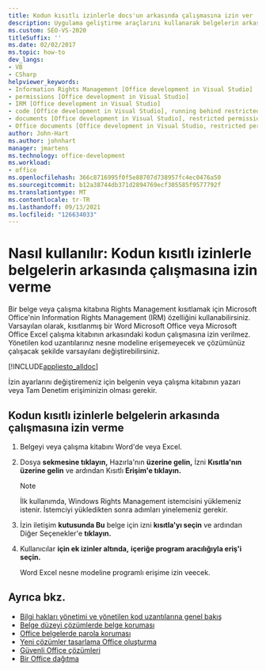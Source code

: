 ```yaml
---
title: Kodun kısıtlı izinlerle docs'un arkasında çalışmasına izin ver
description: Uygulama geliştirme araçlarını kullanarak belgelerin arkasında kısıtlı izinlerle kod çalıştırmaya izin Office nasıl izin ver Visual Studio.
ms.custom: SEO-VS-2020
titleSuffix: ''
ms.date: 02/02/2017
ms.topic: how-to
dev_langs:
- VB
- CSharp
helpviewer_keywords:
- Information Rights Management [Office development in Visual Studio]
- permissions [Office development in Visual Studio]
- IRM [Office development in Visual Studio]
- code [Office development in Visual Studio], running behind restricted documents
- documents [Office development in Visual Studio], restricted permissions
- Office documents [Office development in Visual Studio, restricted permissions
author: John-Hart
ms.author: johnhart
manager: jmartens
ms.technology: office-development
ms.workload:
- office
ms.openlocfilehash: 366c8716995f0f5e88707d738957fc4ec0476a50
ms.sourcegitcommit: b12a38744db371d2894769ecf305585f9577792f
ms.translationtype: MT
ms.contentlocale: tr-TR
ms.lasthandoff: 09/13/2021
ms.locfileid: "126634033"
---
```

# <a name="how-to-permit-code-to-run-behind-documents-with-restricted-permissions"></a>Nasıl kullanılır: Kodun kısıtlı izinlerle belgelerin arkasında çalışmasına izin verme
  Bir belge veya çalışma kitabına Rights Management kısıtlamak için Microsoft Office'nin Information Rights Management (IRM) özelliğini kullanabilirsiniz. Varsayılan olarak, kısıtlanmış bir Word Microsoft Office veya Microsoft Office Excel çalışma kitabının arkasındaki kodun çalışmasına izin verilmez. Yönetilen kod uzantılarınız nesne modeline erişemeyecek ve çözümünüz çalışacak şekilde varsayılanı değiştirebilirsiniz.

 [!INCLUDE[appliesto_alldoc](../vsto/includes/appliesto-alldoc-md.md)]

 İzin ayarlarını değiştiremeniz için belgenin veya çalışma kitabının yazarı veya Tam Denetim erişiminizin olması gerekir.

## <a name="to-permit-code-to-run-behind-documents-with-restricted-permissions"></a>Kodun kısıtlı izinlerle belgelerin arkasında çalışmasına izin verme

1. Belgeyi veya çalışma kitabını Word'de veya Excel.

2. Dosya **sekmesine tıklayın,** Hazırla'nın **üzerine gelin,** İzni **Kısıtla'nın üzerine gelin** ve ardından Kısıtlı **Erişim'e tıklayın.**

   > [!NOTE]
   > İlk kullanımda, Windows Rights Management istemcisini yüklemeniz istenir. İstemciyi yükledikten sonra adımları yinelemeniz gerekir.

3. İzin iletişim **kutusunda Bu** belge için izni **kısıtla'yı seçin** ve ardından Diğer Seçenekler'e **tıklayın.**

4. Kullanıcılar **için ek izinler altında,** **içeriğe program aracılığıyla eriş'i seçin.**

   Word Excel nesne modeline programlı erişime izin veecek.

## <a name="see-also"></a>Ayrıca bkz.
- [Bilgi hakları yönetimi ve yönetilen kod uzantılarına genel bakış](../vsto/information-rights-management-and-managed-code-extensions-overview.md)
- [Belge düzeyi çözümlerde belge koruması](../vsto/document-protection-in-document-level-solutions.md)
- [Office belgelerde parola koruması](../vsto/password-protection-on-office-documents.md)
- [Yeni çözümler tasarlama Office oluşturma](../vsto/designing-and-creating-office-solutions.md)
- [Güvenli Office çözümleri](../vsto/securing-office-solutions.md)
- [Bir Office dağıtma](../vsto/deploying-an-office-solution.md)
